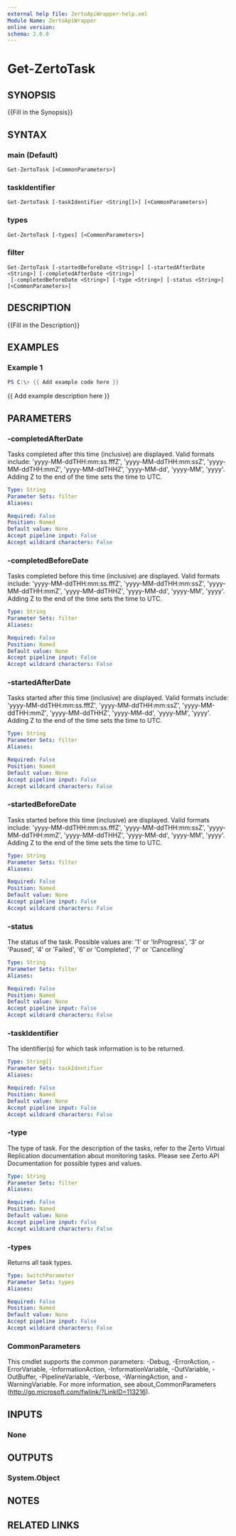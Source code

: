 ```yaml
---
external help file: ZertoApiWrapper-help.xml
Module Name: ZertoApiWrapper
online version:
schema: 2.0.0
---
```


# Get-ZertoTask

## SYNOPSIS
{{Fill in the Synopsis}}

## SYNTAX

### main (Default)
```
Get-ZertoTask [<CommonParameters>]
```

### taskIdentifier
```
Get-ZertoTask [-taskIdentifier <String[]>] [<CommonParameters>]
```

### types
```
Get-ZertoTask [-types] [<CommonParameters>]
```

### filter
```
Get-ZertoTask [-startedBeforeDate <String>] [-startedAfterDate <String>] [-completedAfterDate <String>]
 [-completedBeforeDate <String>] [-type <String>] [-status <String>] [<CommonParameters>]
```

## DESCRIPTION
{{Fill in the Description}}

## EXAMPLES

### Example 1
```powershell
PS C:\> {{ Add example code here }}
```

{{ Add example description here }}

## PARAMETERS

### -completedAfterDate
Tasks completed after this time (inclusive) are displayed.
Valid formats include: 'yyyy-MM-ddTHH:mm:ss.fffZ', 'yyyy-MM-ddTHH:mm:ssZ', 'yyyy-MM-ddTHH:mmZ', 'yyyy-MM-ddTHHZ', 'yyyy-MM-dd', 'yyyy-MM', 'yyyy'.
Adding Z to the end of the time sets the time to UTC.

```yaml
Type: String
Parameter Sets: filter
Aliases:

Required: False
Position: Named
Default value: None
Accept pipeline input: False
Accept wildcard characters: False
```

### -completedBeforeDate
Tasks completed before this time (inclusive) are displayed.
Valid formats include: 'yyyy-MM-ddTHH:mm:ss.fffZ', 'yyyy-MM-ddTHH:mm:ssZ', 'yyyy-MM-ddTHH:mmZ', 'yyyy-MM-ddTHHZ', 'yyyy-MM-dd', 'yyyy-MM', 'yyyy'.
Adding Z to the end of the time sets the time to UTC.

```yaml
Type: String
Parameter Sets: filter
Aliases:

Required: False
Position: Named
Default value: None
Accept pipeline input: False
Accept wildcard characters: False
```

### -startedAfterDate
Tasks started after this time (inclusive) are displayed.
Valid formats include: 'yyyy-MM-ddTHH:mm:ss.fffZ', 'yyyy-MM-ddTHH:mm:ssZ', 'yyyy-MM-ddTHH:mmZ', 'yyyy-MM-ddTHHZ', 'yyyy-MM-dd', 'yyyy-MM', 'yyyy'.
Adding Z to the end of the time sets the time to UTC.

```yaml
Type: String
Parameter Sets: filter
Aliases:

Required: False
Position: Named
Default value: None
Accept pipeline input: False
Accept wildcard characters: False
```

### -startedBeforeDate
Tasks started before this time (inclusive) are displayed.
Valid formats include: 'yyyy-MM-ddTHH:mm:ss.fffZ', 'yyyy-MM-ddTHH:mm:ssZ', 'yyyy-MM-ddTHH:mmZ', 'yyyy-MM-ddTHHZ', 'yyyy-MM-dd', 'yyyy-MM', 'yyyy'.
Adding Z to the end of the time sets the time to UTC.

```yaml
Type: String
Parameter Sets: filter
Aliases:

Required: False
Position: Named
Default value: None
Accept pipeline input: False
Accept wildcard characters: False
```

### -status
The status of the task.
Possible values are: '1' or 'InProgress', '3' or 'Paused', '4' or 'Failed', '6' or 'Completed', '7' or 'Cancelling'

```yaml
Type: String
Parameter Sets: filter
Aliases:

Required: False
Position: Named
Default value: None
Accept pipeline input: False
Accept wildcard characters: False
```

### -taskIdentifier
The identifier(s) for which task information is to be returned.

```yaml
Type: String[]
Parameter Sets: taskIdentifier
Aliases:

Required: False
Position: Named
Default value: None
Accept pipeline input: False
Accept wildcard characters: False
```

### -type
The type of task.
For the description of the tasks, refer to the Zerto Virtual Replication documentation about monitoring tasks.
Please see Zerto API Documentation for possible types and values.

```yaml
Type: String
Parameter Sets: filter
Aliases:

Required: False
Position: Named
Default value: None
Accept pipeline input: False
Accept wildcard characters: False
```

### -types
Returns all task types.

```yaml
Type: SwitchParameter
Parameter Sets: types
Aliases:

Required: False
Position: Named
Default value: None
Accept pipeline input: False
Accept wildcard characters: False
```

### CommonParameters
This cmdlet supports the common parameters: -Debug, -ErrorAction, -ErrorVariable, -InformationAction, -InformationVariable, -OutVariable, -OutBuffer, -PipelineVariable, -Verbose, -WarningAction, and -WarningVariable.
For more information, see about_CommonParameters (http://go.microsoft.com/fwlink/?LinkID=113216).

## INPUTS

### None
## OUTPUTS

### System.Object
## NOTES

## RELATED LINKS
